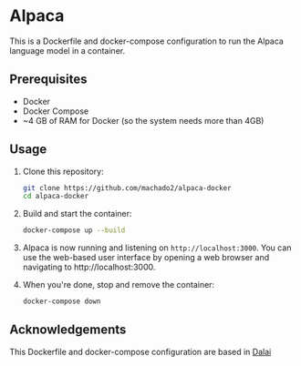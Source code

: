 # Alpaca

This is a Dockerfile and docker-compose configuration to run the Alpaca language model in a container.

## Prerequisites

- Docker
- Docker Compose
- ~4 GB of RAM for Docker (so the system needs more than 4GB)

## Usage

1. Clone this repository:

   ```sh
   git clone https://github.com/machado2/alpaca-docker
   cd alpaca-docker
   ```

2. Build and start the container:

   ```sh
   docker-compose up --build
   ```

3. Alpaca is now running and listening on `http://localhost:3000`. You can use the web-based user interface by opening a web browser and navigating to http://localhost:3000.

4. When you're done, stop and remove the container:

   ```sh
   docker-compose down
   ```

## Acknowledgements

This Dockerfile and docker-compose configuration are based in [Dalai](https://github.com/cocktailpeanut/dalai)